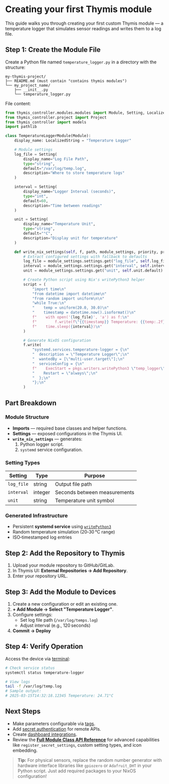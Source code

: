 # Creating your first Thymis module

This guide walks you through creating your first custom Thymis module — a temperature logger that simulates sensor readings and writes them to a log file.

## Step 1: Create the Module File

Create a Python file named `temperature_logger.py` in a directory with the structure:

```
my-thymis-project/
├── README.md (must contain "contains thymis modules")
└── my_project_name/
    ├── __init__.py
    └── temperature_logger.py
```

File content:

```python
from thymis_controller.modules.modules import Module, Setting, LocalizedString
from thymis_controller.project import Project
from thymis_controller import models
import pathlib

class TemperatureLoggerModule(Module):
    display_name: LocalizedString = "Temperature Logger"

    # Module settings
    log_file = Setting(
        display_name="Log File Path",
        type="string",
        default="/var/log/temp.log",
        description="Where to store temperature logs"
    )

    interval = Setting(
        display_name="Logger Interval (seconds)",
        type="int",
        default=60,
        description="Time between readings"
    )

    unit = Setting(
        display_name="Temperature Unit",
        type="string",
        default="°C",
        description="Display unit for temperature"
    )

    def write_nix_settings(self, f, path, module_settings, priority, project: Project):
        # Extract configured settings with fallback to defaults
        log_file = module_settings.settings.get("log_file", self.log_file.default)
        interval = module_settings.settings.get("interval", self.interval.default)
        unit = module_settings.settings.get("unit", self.unit.default)

        # Create Python script using Nix's writePython3 helper
        script = (
            "import time\n"
            "from datetime import datetime\n"
            "from random import uniform\n\n"
            "while True:\n"
            "    temp = uniform(20.0, 30.0)\n"
            "    timestamp = datetime.now().isoformat()\n"
            f"    with open('{log_file}', 'a') as f:\n"
            f"        f.write(f\"{{timestamp}} Temperature: {{temp:.2f}}{unit}\\n\")\n"
            f"    time.sleep({interval})\n"
        )

        # Generate NixOS configuration
        f.write(
            "systemd.services.temperature-logger = {\n"
            "  description = \"Temperature Logger\";\n"
            "  wantedBy = [\"multi-user.target\"];\n"
            "  serviceConfig = {\n"
            f"    ExecStart = pkgs.writers.writePython3 \"temp_logger\" {{}} ''{script}'';\n"
            "    Restart = \"always\";\n"
            "  };\n"
            "};\n"
        )
```

## Part Breakdown

### Module Structure

- **Imports** — required base classes and helper functions.
- **Settings** — exposed configurations in the Thymis UI.
- **`write_nix_settings`** — generates:
  1. Python logger script.
  2. `systemd` service configuration.

### Setting Types

| Setting    | Type    | Purpose                      |
| ---------- | ------- | ---------------------------- |
| `log_file` | string  | Output file path             |
| `interval` | integer | Seconds between measurements |
| `unit`     | string  | Temperature unit symbol      |

### Generated Infrastructure

- Persistent **systemd service** using [`writePython3`](https://github.com/NixOS/nixpkgs/blob/master/pkgs/build-support/writers/scripts.nix)
- Random temperature simulation (20‑30 °C range)
- ISO‑timestamped log entries

## Step 2: Add the Repository to Thymis

1. Upload your module repository to GitHub/GitLab.
2. In Thymis UI: **External Repositories → Add Repository**.
3. Enter your repository URL.

## Step 3: Add the Module to Devices

1. Create a new configuration or edit an existing one.
2. **+ Add Module → Select "Temperature Logger"**.
3. Configure settings:
   - Set log file path (`/var/log/temps.log`)
   - Adjust interval (e.g., 120 seconds)
4. **Commit → Deploy**

## Step 4: Verify Operation

Access the device via [terminal](../../device-lifecycle/ssh-terminal.md):

```bash
# Check service status
systemctl status temperature-logger

# View logs
tail -f /var/log/temp.log
# Sample output:
# 2025-03-15T14:32:18.12345 Temperature: 24.71°C
```

## Next Steps

- Make parameters configurable via [tags](../../device-lifecycle/tags.md).
- Add [secret authentication](../../device-lifecycle/secrets.md) for remote APIs.
- Create [dashboard integrations](python-language-module.md).
- Review the **[Full Module Class API Reference](../../reference/concepts/module.md)** for advanced capabilities like `register_secret_settings`, custom setting types, and icon embedding.

> **Tip:** For physical sensors, replace the random number generator with hardware interface libraries like `gpiozero` or `Adafruit_DHT` in your Python script. Just add required packages to your NixOS configuration!
